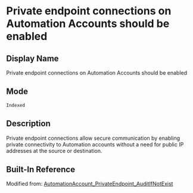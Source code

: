 # Private endpoint connections on Automation Accounts should be enabled

## Display Name

Private endpoint connections on Automation Accounts should be enabled

## Mode

`Indexed`

## Description

Private endpoint connections allow secure communication by enabling private connectivity to Automation accounts without a need for public IP addresses at the source or destination.

## Built-In Reference

Modified from: [AutomationAccount_PrivateEndpoint_AuditIfNotExist](https://github.com/Azure/azure-policy/blob/master/built-in-policies/policyDefinitions/Automation/AutomationAccount_PrivateEndpoint_AuditIfNotExist.json)